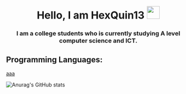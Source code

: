 <h1 align="center">Hello, I am HexQuin13 <img src="https://raw.githubusercontent.com/MartinHeinz/MartinHeinz/master/wave.gif" width="35px"></h1>
<h3 align="center">I am a college students who is currently studying A level computer science and ICT.</h3>

## Programming Languages:

<p align="left">
  <a href="https://devdocs.io/javascript" target="_blank">aaa</a>

</p>

![Anurag's GitHub stats](https://github-readme-stats.vercel.app/api?username=hexquin13&show_icons=true&theme=dark)
